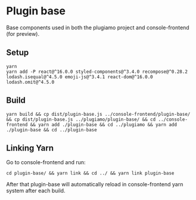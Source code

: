 # Plugin base

Base components used in both the plugiamo project and console-frontend (for preview).

## Setup

```
yarn
yarn add -P react@^16.0.0 styled-components@^3.4.0 recompose@^0.28.2 lodash.isequal@^4.5.0 emoji-js@^3.4.1 react-dom@^16.0.0 lodash.omit@^4.5.0
```

## Build

```
yarn build && cp dist/plugin-base.js ../console-frontend/plugin-base/ && cp dist/plugin-base.js ../plugiamo/plugin-base/ && cd ../console-frontend && yarn add ./plugin-base && cd ../plugiamo && yarn add ./plugin-base && cd ../plugin-base
```

## Linking Yarn

Go to console-frontend and run:

```
cd plugin-base/ && yarn link && cd ../ && yarn link plugin-base
```

After that plugin-base will automatically reload in console-frontend yarn system after each build.
